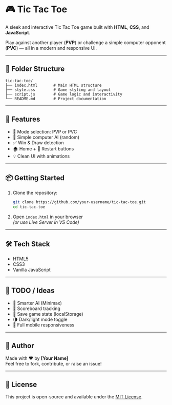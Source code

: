 # 🎮 Tic Tac Toe

A sleek and interactive Tic Tac Toe game built with **HTML**, **CSS**, and **JavaScript**.

Play against another player (**PVP**) or challenge a simple computer opponent (**PVC**) — all in a modern and responsive UI.

---

## 📂 Folder Structure

```
tic-tac-toe/
├── index.html       # Main HTML structure
├── style.css        # Game styling and layout
├── script.js        # Game logic and interactivity
└── README.md        # Project documentation
```

---

## 🚀 Features

- 🔘 Mode selection: PVP or PVC  
- 🧠 Simple computer AI (random)  
- ✅ Win & Draw detection  
- 🏠 Home + 🔄 Restart buttons  
- 💡 Clean UI with animations  

---

## 📦 Getting Started

1. Clone the repository:
   ```bash
   git clone https://github.com/your-username/tic-tac-toe.git
   cd tic-tac-toe
   ```

2. Open `index.html` in your browser  
   *(or use Live Server in VS Code)*

---

## 🛠 Tech Stack

- HTML5  
- CSS3  
- Vanilla JavaScript  

---

## 📝 TODO / Ideas

- 🧠 Smarter AI (Minimax)  
- 🧾 Scoreboard tracking  
- 💾 Save game state (localStorage)  
- 🌗 Dark/light mode toggle  
- 📱 Full mobile responsiveness  

---

## 🙌 Author

Made with ❤️ by **[Your Name]**  
Feel free to fork, contribute, or raise an issue!

---

## 📄 License

This project is open-source and available under the [MIT License](LICENSE).

